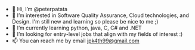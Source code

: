 - 👋 Hi, I’m @peterpatata
- 👀 I’m interested in Software Quality Assurance, Cloud technologies, and Design. I'm still new and learning so please be nice to me ;) 
- 🌱 I’m currently learning python, java, C, C# and .NET
- 💞️ I’m looking for entry-level jobs that align with my fields of interest :)
- 📫 You can reach me by email jpk4th99@gmail.com

<!---
peterpatata/peterpatata is a ✨ special ✨ repository because its `README.md` (this file) appears on your GitHub profile.
You can click the Preview link to take a look at your changes.
--->
